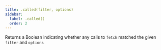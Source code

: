```yaml
---
title: .called(filter, options)
sidebar:
  label: .called()
  order: 2
---
```

Returns a Boolean indicating whether any calls to `fetch` matched the given `filter` and `options`
